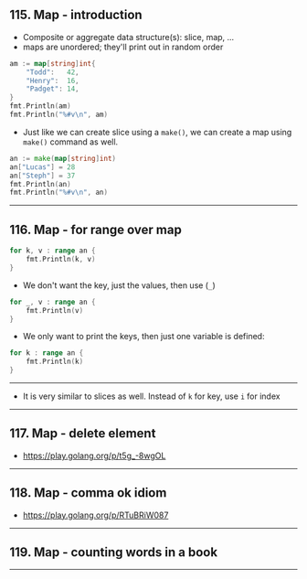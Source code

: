 ## 115. Map - introduction

* Composite or aggregate data structure(s): slice, map, ...
* maps are unordered; they'll print out in random order

```go
am := map[string]int{
    "Todd":   42,
    "Henry":  16,
    "Padget": 14,
}
fmt.Println(am)
fmt.Println("%#v\n", am)
```

* Just like we can create slice using a `make()`, we can create a map using `make()` command as well.

```go
an := make(map[string]int)
an["Lucas"] = 28
an["Steph"] = 37
fmt.Println(an)
fmt.Println("%#v\n", an)
```

***

## 116. Map - for range over map

```go
for k, v : range an {
    fmt.Println(k, v)
}
```
* We don't want the key, just the values, then use (`_`)
```go
for _, v : range an {
    fmt.Println(v)
}
```
* We only want to print the keys, then just one variable is defined:
```go
for k : range an {
    fmt.Println(k)
}
```
*** 

* It is very similar to slices as well. Instead of `k` for key, use `i` for index

***

## 117. Map - delete element

* https://play.golang.org/p/t5g_-8wgOL

***

## 118.  Map - comma ok idiom

* https://play.golang.org/p/RTuBRiW087

***

## 119. Map - counting words in a book

***

